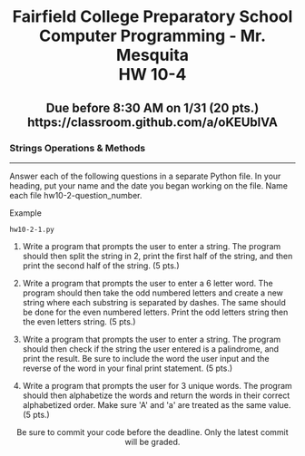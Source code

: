 <h1 align="center">
    Fairfield College Preparatory School<br>
    Computer Programming - Mr. Mesquita<br>
    HW 10-4
</h1>

<h2 align="center">
    Due before 8:30 AM on 1/31 (20 pts.)<br>
    https://classroom.github.com/a/oKEUblVA
</h2>

### Strings Operations & Methods

---

Answer each of the following questions in a separate Python file. In your heading, put your name and the date you began working on the file. Name each file hw10-2-question_number.

Example
```
hw10-2-1.py
```

1. Write a program that prompts the user to enter a string. The program should then split the string in 2, print the first half of the string, and then print the second half of the string. (5 pts.)

2. Write a program that prompts the user to enter a 6 letter word. The program should then take the odd numbered letters and create a new string where each substring is separated by dashes. The same should be done for the even numbered letters. Print the odd letters string then the even letters string. (5 pts.)

3. Write a program that prompts the user to enter a string. The program should then check if the string the user entered is a palindrome, and print the result. Be sure to include the word the user input and the reverse of the word in your final print statement. (5 pts.)

4. Write a program that prompts the user for 3 unique words. The program should then alphabetize the words and return the words in their correct alphabetized order. Make sure 'A' and 'a' are treated as the same value. (5 pts.)

<p align="center">	Be sure to commit your code before the deadline. Only the latest commit will be graded.</p>
